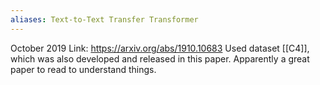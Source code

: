 ```yaml
---
aliases: Text-to-Text Transfer Transformer
---
```


October 2019
Link: https://arxiv.org/abs/1910.10683
Used dataset [[C4]], which was also developed and released in this paper.
Apparently a great paper to read to understand things.